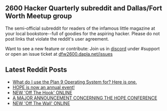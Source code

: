 ## 2600 Hacker Quarterly subreddit and Dallas/Fort Worth Meetup group
The semi-official subreddit for readers of the infamous little magazine at your local bookstore--full of goodies for the aspiring hacker. Please do not post links that violate the reddit's user agreement.

Want to see a new feature or contribute: 
Join us in [discord](https://dfw2600.dapla.net/chat) under #support or open an issue ticket at [dfw2600.dapla.net/issues](https://dfw2600.dapla.net/issues)

## Latest Reddit Posts
<!-- BLOG-POST-LIST:START -->
- [What do I use the Plan 9 Operating System for? Here is one.](https://www.reddit.com/r/2600/comments/1hixo8y/what_do_i_use_the_plan_9_operating_system_for/)
- [HOPE is now an annual event!](https://www.reddit.com/r/2600/comments/1hhz1qn/hope_is_now_an_annual_event/)
- [NEW 'Off The Hook' ONLINE](https://2600.com/hook/18-12-2024)
- [A MAJOR ANNOUNCEMENT CONCERNING THE HOPE CONFERENCE](https://2600.com/content/major-announcement-concerning-hope-conference)
- [NEW 'Off The Wall' ONLINE](https://2600.com/wall/17-12-2024)
<!-- BLOG-POST-LIST:END -->
